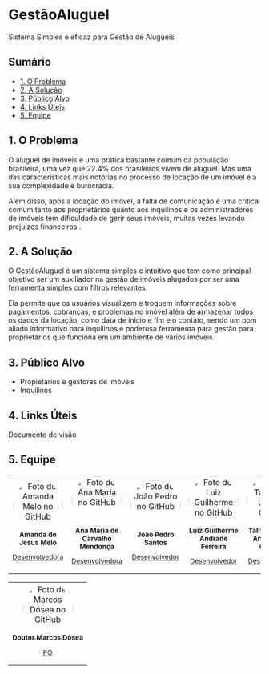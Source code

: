 # GestãoAluguel
<p>Sistema Simples e eficaz para Gestão de Aluguéis</p>

## Sumário
<ul>

<li><a href="#problema">1. O Problema</a></li>
<li><a href="#solucao">2. A Solução</a></li>
<li><a href="#publico">3. Público Alvo</a></li>
<li><a href="#linksuteis">4. Links Úteis</a></li>
<li><a href="#equipe">5. Equipe</a></li>

</ul>

<h2 id="problema">1. O Problema</h2>

<p>O aluguel de imóveis é uma prática bastante comum da população brasileira, uma vez
que 22.4% dos brasileiros vivem de aluguel. Mas uma das características mais notórias no processo de locação de um imóvel é a sua complexidade e burocracia.</p>
<p>Além disso, após a locação do imóvel, a falta de comunicação é uma crítica comum tanto aos proprietários quanto aos inquilinos e os administradores de imóveis tem dificuldade de gerir seus imóveis, muitas vezes levando prejuízos financeiros .</p>

<h2 id="solucao">2. A Solução</h2>

<p>O GestãoAluguel é um sistema simples e intuitivo que tem como principal objetivo ser um auxiliador na gestão de imóveis alugados por ser uma ferramenta simples com filtros relevantes.</p>
<p>Ela permite que os usuários visualizem e troquem informações sobre pagamentos, cobranças, e problemas no imóvel além de armazenar todos os dados da locação, como data de início e fim e o contato, sendo um bom aliado informativo para inquilinos e poderosa ferramenta para gestão para proprietários que funciona em um ambiente de vários imóveis.</p>


<h2 id="publico">3. Público Alvo</h2>
<ul>
<li>Propietários e gestores de imóveis</li>
<li>Inquilinos</li>
</ul>

<h2 id="linksuteis">4. Links Úteis</h2>
<a ref="https://github.com/marcosdosea/GestaoAluguel/blob/Branch-Amanda-72/Gerenciamento/DocumentoVisao.pdf">Documento de visão</a>



<h2 id="equipe">5. Equipe </h2>

  <table align="center">
  <tr>
    <td align="center">
      <a href="https://github.com/amandexspeed" target="_blank">
        <img style="border-radius:100px;" src="https://avatars.githubusercontent.com/u/60000299?v=4" width="100px;" alt="Foto de Amanda Melo no GitHub"/><br>
        <sub>
          <b>Amanda de Jesus Melo</b>
          <p>Desenvolvedora</p>
        </sub>
      </a>
    </td>
    <td align="center">
      <a href="https://github.com/annymarry51" target="_blank">
        <img style="border-radius:100px;" src="https://avatars.githubusercontent.com/u/134330474?v=4"  width="100px;" alt="Foto de Ana Maria no GitHub"/><br>
        <sub>
          <b>Ana Maria de Carvalho Mendonça</b>
          <p>Desenvolvedora</p>
        </sub>
      </a>
    </td>
    <td align="center">
      <a href="https://github.com/JPedro021" target="_blank">
        <img style="border-radius:100px;" src="https://avatars.githubusercontent.com/u/185708186?v=4" target="_blank"  width="100px;" alt="Foto de João Pedro no GitHub"/><br>
        <sub>
          <b>João Pedro Santos</b>
          <p>Desenvolvedor</p>
        </sub>
      </a>
    </td>
    <td align="center">
      <a href="https://github.com/ziulGui-0" target="_blank">
        <img style="border-radius:100px;" src="https://avatars.githubusercontent.com/u/58690311?v=4" target="_blank"  width="100px;" alt="Foto de Luiz Guilherme no GitHub"/><br>
        <sub>
          <b>Luiz Guilherme Andrade Ferreira</b>
          <p>Desenvolvedor</p>
        </sub>
      </a>
    </td>
    <td align="center" >
      <a href="https://github.com/Tata2906" target="_blank">
        <img style="border-radius:100px;" src="https://avatars.githubusercontent.com/u/159263147?v=4" target="_blank"  width="100px;" alt="Foto de Tallysson Luiz no GitHub"/><br>
        <sub>
          <b>Tallysson Luiz Andrade de Oliveira</b>
          <p>Desenvolvedor</p>
        </sub>
      </a>
    </td>
  </tr>
</table>
<table align="center">
  <tr>
    <td align="center">
      <a href="https://github.com/marcosdosea" target="_blank">
        <img style="border-radius:100px;" src="https://avatars.githubusercontent.com/u/7799935?v=4" target="_blank" width="100px;" alt="Foto de Marcos Dósea no GitHub"/><br>
        <sub>
          <b>Doutor Marcos Dósea</b>
          <p>PO</p>
        </sub>
      </a>
    </td>
   </tr>
</table>